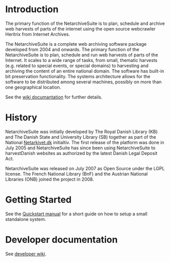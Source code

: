 Introduction
===========

The primary function of the NetarchiveSuite is to plan, schedule and
archive web harvests of parts of the internet using the open source webcrawler Heritrix from Internet Archives. 

The NetarchiveSuite is a complete web archiving software package developed from 2004 and onwards. 
The primary function of the NetarchiveSuite is to plan, schedule and run web harvests of parts of the Internet. 
It scales to a wide range of tasks, from small, thematic harvests (e.g. related to special events, or special 
domains) to harvesting and archiving the content of an entire national domain. The software has built-in bit 
preservation functionality. The systems architecture allows for the software to be distributed among several 
machines, possibly on more than one geographical location. 

See the [wiki documantation](https://sbforge.org/display/NAS/Documentation) for further details.

History
=======
NetarchiveSuite was initially developed by The Royal Danish Library (KB) and The Danish State and University 
Library (SB) together as part of the National [Netarkivet.dk](http://netarkivet.dk">http://netarkivet.dk) initialtiv.
The first release of the platform was done in July 2005 and NetarchiveSuite has since been using NetarchiveSuite 
to harvestDanish websites as authorized by the latest Danish Legal Deposit Act.

NetarchiveSuite was released on July 2007 as Open Source under the LGPL license. The French National Library (BnF) 
and the Austrian National Libraries (ONB) joined the project in 2008.

Getting Started
===============

See the [Quickstart manual](https://sbforge.org/display/NASDOC/Quick+Start+Manual) for a short guide on how to 
setup a small standalone system.

Developer documentation
=======================

See [developer wiki](https://sbforge.org/display/NAS/Development).

